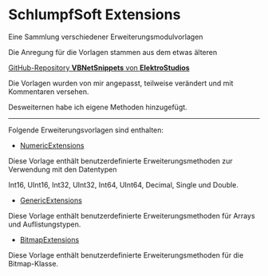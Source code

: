# SchlumpfSoft Extensions

Eine Sammlung verschiedener Erweiterungsmodulvorlagen

Die Anregung für die Vorlagen stammen aus dem etwas älteren

[GitHub-Repository **VBNetSnippets** von **ElektroStudios**](https://github.com/ElektroStudios/VBNetSnippets)

Die Vorlagen wurden von mir angepasst, teilweise verändert und mit Kommentaren versehen.

Desweiternen habe ich eigene Methoden hinzugefügt.

---

Folgende Erweiterungsvorlagen sind enthalten:

- [NumericExtensions](./NumericExtensions/NumericExtensions.md)

Diese Vorlage enthält benutzerdefinierte Erweiterungsmethoden zur Verwendung mit den Datentypen

Int16, UInt16, Int32, UInt32, Int64, UInt64, Decimal, Single und Double.

- [GenericExtensions](./GenericExtensions/GenericExtensions.md)

Diese Vorlage enthält benutzerdefinierte Erweiterungsmethoden für Arrays und Auflistungstypen.

- [BitmapExtensions](./BitmapExtensions/BitmapExtensions.md)

Diese Vorlage enthält benutzerdefinierte  Erweiterungsmethoden für die Bitmap-Klasse.
